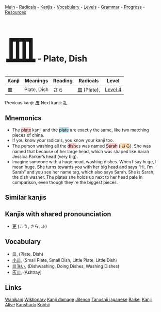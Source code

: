 <style> bigfont {font-size: 100px}</style>
[Main](../README.md) -
[Radicals](../radicals.md) -
[Kanjis](../kanjis.md) -
[Vocabulary](../vocabulary.md) -
[Levels](../levels.md) -
[Grammar](../grammar.md) - 
[Progress](../progress.md) -
[Resources](../resources.md)
# <bigfont> 皿</bigfont> - Plate, Dish 

| Kanji | Meanings | Reading | Radicals | Level |
| --- | --- | --- | --- | --- |
| 皿 | Plate, Dish | さら | [皿](../radicals/皿.md) (Plate),  | [Level 4](../levels/wk_level4.md) |

Previous kanji: [皮](皮.md) Next kanji: [礼](礼.md) 

## Mnemonics
 * The <span style="background-color:#ffcccb"> plate</span> kanji and the <span style="background-color:#ADD8E6"> plate</span> are exactly the same, like two matching pieces of china.
* If you know your radicals, you know your kanji too.
* The person washing all the <span style="background-color:#ffcccb"> dish</span>es was named <span style="background-color:#ffcccb"> Sarah</span> (<span style="background-color:#fed8b1"> [さら](https://jisho.org/search/さら)</span>). She was named that because of her large head, which was shaped like Sarah Jessica Parker’s head (very big).
* Imagine someone with a huge head, washing dishes. When I say huge, I mean huge. She turns towards you with her big head and says “Hi, I’m Sarah” and you see her name tag, which also says Sarah. She is Sarah, the dish washer. The plates she holds up next to her head pale in comparison, even though they're the biggest pieces.


## Similar kanjis
 


## Kanjis with shared pronounciation
 * [更](更.md) (こう, さら, ふ)



## Vocabulary
 * [皿](../vocabulary/皿.md), (Plate, Dish)
* [小皿](../vocabulary/皿.md), (Small Plate, Small Dish, Little Plate, Little Dish)
* [皿洗い](../vocabulary/皿.md), (Dishwashing, Doing Dishes, Washing Dishes)
* [灰皿](../vocabulary/皿.md), (Ashtray)




## Links 


[Wanikani](https://www.wanikani.com/kanji/皿)
[Wiktionary](https://en.wiktionary.org/wiki/皿)
[Kanji damage](http://www.kanjidamage.com/kanji/search?utf8=✓&q=皿)
[Jitenon](https://jitenon.com/kanji/皿)
[Tanoshii japanese](https://www.tanoshiijapanese.com/dictionary/kanji.cfm?k=皿)
[Baike](https://baike.baidu.com/item/皿),
[Kanji Alive](https://app.kanjialive.com/皿)
[Kanshudo](https://www.kanshudo.com/searchmn?q=皿)
[Koohii](https://kanji.koohii.com/study/kanji/皿)
